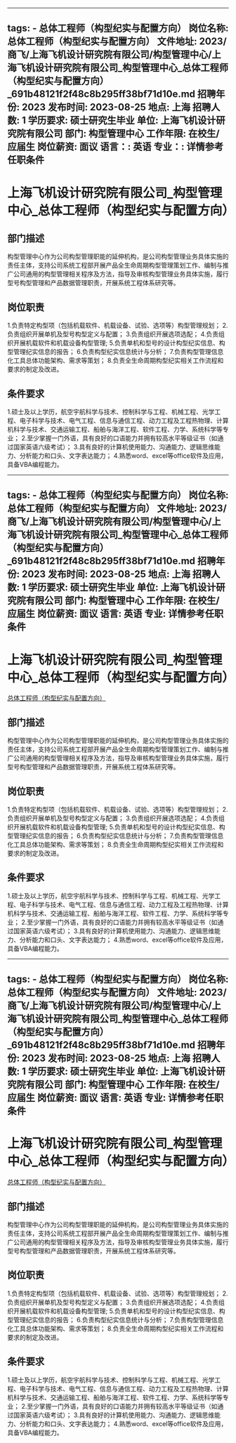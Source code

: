 
---
tags:
    - 总体工程师（构型纪实与配置方向）
岗位名称: 总体工程师（构型纪实与配置方向）
文件地址: 2023/商飞/上海飞机设计研究院有限公司/构型管理中心/上海飞机设计研究院有限公司_构型管理中心_总体工程师（构型纪实与配置方向）_691b48121f2f48c8b295ff38bf71d10e.md
招聘年份: 2023
发布时间: 2023-08-25
地点: 上海
招聘人数: 1
学历要求: 硕士研究生毕业
单位: 上海飞机设计研究院有限公司
部门: 构型管理中心
工作年限: 在校生/应届生
岗位薪资: 面议
语言：: 英语
专业：: 详情参考任职条件
---

# 上海飞机设计研究院有限公司_构型管理中心_总体工程师（构型纪实与配置方向）

## 部门描述

构型管理中心作为公司构型管理职能的延伸机构，是公司构型管理业务具体实施的责任主体，支持公司系统工程部开展产品全生命周期构型管理策划工作、编制与推广公司通用的构型管理相关程序及方法，指导及审核构型管理业务具体实施，履行型号构型管理和产品数据管理职责，开展系统工程体系研究等。

## 岗位职责

1.负责特定构型项（包括机载软件、机载设备、试验、选项等）构型管理规划；
 2.负责组织开展单机及型号构型定义与配置；
 3.负责组织开展选项选配；
 4.负责组织开展机载软件和机载设备构型管理; 5.负责单机和型号的设计构型纪实信息、构型管理纪实信息的报告；
 6.负责构型纪实信息统计与分析；
 7.负责构型管理信息化工具总体功能架构、需求等策划；
 8.负责全生命周期构型纪实相关工作流程和要求的制定及改进。

 ## 条件要求

1.硕士及以上学历，航空宇航科学与技术、控制科学与工程、机械工程、光学工程、电子科学与技术、电气工程、信息与通信工程、动力工程及工程热物理、计算机科学与技术、交通运输工程、船舶与海洋工程、软件工程、力学、系统科学等专业；
 2.至少掌握一门外语，具有良好的口语能力并拥有较高水平等级证书（如通过国家英语六级考试）；
 3.具有良好的计算机使用能力、沟通能力、逻辑思维能力、分析能力和口头、文字表达能力；
 4.熟悉word、excel等office软件及应用，具备VBA编程能力。

---
tags:
    - 总体工程师（构型纪实与配置方向）
岗位名称: 总体工程师（构型纪实与配置方向）
文件地址: 2023/商飞/上海飞机设计研究院有限公司/构型管理中心/上海飞机设计研究院有限公司_构型管理中心_总体工程师（构型纪实与配置方向）_691b48121f2f48c8b295ff38bf71d10e.md
招聘年份: 2023
发布时间: 2023-08-25
地点: 上海
招聘人数: 1
学历要求: 硕士研究生毕业
单位: 上海飞机设计研究院有限公司
部门: 构型管理中心
工作年限: 在校生/应届生
岗位薪资: 面议
语言: 英语
专业: 详情参考任职条件
---

# 上海飞机设计研究院有限公司_构型管理中心_总体工程师（构型纪实与配置方向）

[总体工程师（构型纪实与配置方向）](http://zhaopin.comac.cc/zp/ct/out/position/positionDetail?planid=691b48121f2f48c8b295ff38bf71d10e)

## 部门描述

构型管理中心作为公司构型管理职能的延伸机构，是公司构型管理业务具体实施的责任主体，支持公司系统工程部开展产品全生命周期构型管理策划工作、编制与推广公司通用的构型管理相关程序及方法，指导及审核构型管理业务具体实施，履行型号构型管理和产品数据管理职责，开展系统工程体系研究等。

## 岗位职责

1.负责特定构型项（包括机载软件、机载设备、试验、选项等）构型管理规划；
 2.负责组织开展单机及型号构型定义与配置；
 3.负责组织开展选项选配；
 4.负责组织开展机载软件和机载设备构型管理; 5.负责单机和型号的设计构型纪实信息、构型管理纪实信息的报告；
 6.负责构型纪实信息统计与分析；
 7.负责构型管理信息化工具总体功能架构、需求等策划；
 8.负责全生命周期构型纪实相关工作流程和要求的制定及改进。

 ## 条件要求

1.硕士及以上学历，航空宇航科学与技术、控制科学与工程、机械工程、光学工程、电子科学与技术、电气工程、信息与通信工程、动力工程及工程热物理、计算机科学与技术、交通运输工程、船舶与海洋工程、软件工程、力学、系统科学等专业；
 2.至少掌握一门外语，具有良好的口语能力并拥有较高水平等级证书（如通过国家英语六级考试）；
 3.具有良好的计算机使用能力、沟通能力、逻辑思维能力、分析能力和口头、文字表达能力；
 4.熟悉word、excel等office软件及应用，具备VBA编程能力。

---
tags:
    - 总体工程师（构型纪实与配置方向）
岗位名称: 总体工程师（构型纪实与配置方向）
文件地址: 2023/商飞/上海飞机设计研究院有限公司/构型管理中心/上海飞机设计研究院有限公司_构型管理中心_总体工程师（构型纪实与配置方向）_691b48121f2f48c8b295ff38bf71d10e.md
招聘年份: 2023
发布时间: 2023-08-25
地点: 上海
招聘人数: 1
学历要求: 硕士研究生毕业
单位: 上海飞机设计研究院有限公司
部门: 构型管理中心
工作年限: 在校生/应届生
岗位薪资: 面议
语言: 英语
专业: 详情参考任职条件
---

# 上海飞机设计研究院有限公司_构型管理中心_总体工程师（构型纪实与配置方向）

[总体工程师（构型纪实与配置方向）](http://zhaopin.comac.cc/zp/ct/out/position/positionDetail?planid=691b48121f2f48c8b295ff38bf71d10e)


## 部门描述

构型管理中心作为公司构型管理职能的延伸机构，是公司构型管理业务具体实施的责任主体，支持公司系统工程部开展产品全生命周期构型管理策划工作、编制与推广公司通用的构型管理相关程序及方法，指导及审核构型管理业务具体实施，履行型号构型管理和产品数据管理职责，开展系统工程体系研究等。

## 岗位职责

1.负责特定构型项（包括机载软件、机载设备、试验、选项等）构型管理规划；
 2.负责组织开展单机及型号构型定义与配置；
 3.负责组织开展选项选配；
 4.负责组织开展机载软件和机载设备构型管理; 5.负责单机和型号的设计构型纪实信息、构型管理纪实信息的报告；
 6.负责构型纪实信息统计与分析；
 7.负责构型管理信息化工具总体功能架构、需求等策划；
 8.负责全生命周期构型纪实相关工作流程和要求的制定及改进。

 ## 条件要求

1.硕士及以上学历，航空宇航科学与技术、控制科学与工程、机械工程、光学工程、电子科学与技术、电气工程、信息与通信工程、动力工程及工程热物理、计算机科学与技术、交通运输工程、船舶与海洋工程、软件工程、力学、系统科学等专业；
 2.至少掌握一门外语，具有良好的口语能力并拥有较高水平等级证书（如通过国家英语六级考试）；
 3.具有良好的计算机使用能力、沟通能力、逻辑思维能力、分析能力和口头、文字表达能力；
 4.熟悉word、excel等office软件及应用，具备VBA编程能力。
